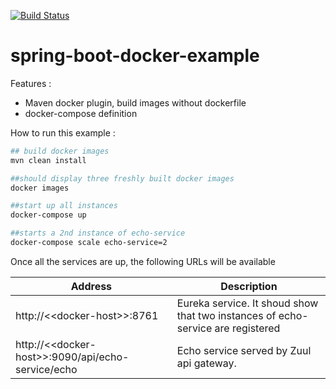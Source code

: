 [![Build Status](https://travis-ci.org/ExampleDriven/spring-boot-docker-example.svg?branch=master)](https://travis-ci.org/ExampleDriven/spring-boot-docker-example)
# spring-boot-docker-example

Features :
- Maven docker plugin, build images without dockerfile
- docker-compose definition

How to run this example :

```sh
## build docker images
mvn clean install

##should display three freshly built docker images
docker images

##start up all instances
docker-compose up

##starts a 2nd instance of echo-service
docker-compose scale echo-service=2
```

Once all the services are up, the following URLs will be available

Address | Description
--- | ---
http://<\<docker-host>\>:8761 | Eureka service. It shoud show that two instances of echo-service are registered
http://<\<docker-host>\>:9090/api/echo-service/echo | Echo service served by Zuul api gateway.


